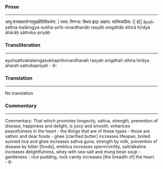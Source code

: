 ### Prose 
 --- 
आयु:सत्त्वबलारोग्यसुखप्रीतिविवर्धना: |
रस्या: स्निग्धा: स्थिरा हृद्या आहारा: सात्त्विकप्रिया: || 8||
āyuḥ-sattva-balārogya-sukha-prīti-vivardhanāḥ
rasyāḥ snigdhāḥ sthirā hṛidyā āhārāḥ sāttvika-priyāḥ

### Transliteration 
 --- 
ayuhsattvabalarogasukhapritivivardhanah rasyah snigdhah sthira hridya aharah sattvikapriyah - 8-

### Translation 
 --- 
No translation

### Commentary 
 --- 
Commentary: That which promotes longevity, sattva, strength, prevention of disease, happiness and delight, is juicy and smooth, enhances peacefulness in the heart - the things that are of these types - those are sattvic and dear foods - ghee [clarified butter] increases lifespan, boiled sunned rice and ghee increases sattva guna, strength by milk, prevention of disease by bitter [foods], emblica increases sperm/virility, salt/alkaline increases delightfulness, whey with sea-salt and mung bean soup - gentleness - rice pudding, rock candy increases [the breadth of] the heart. - 8-